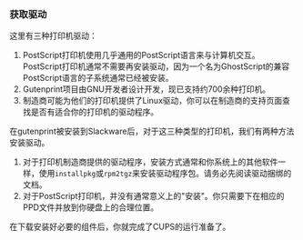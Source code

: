 ### 获取驱动

这里有三种打印机驱动：

1. PostScript打印机使用几乎通用的PostScript语言来与计算机交互。PostScript打印机通常不需要再安装驱动，因为一个名为GhostScript的兼容PostScript语言的子系统通常已经被安装。
2. Gutenprint项目由GNU开发者设计开发，现已支持约700余种打印机。
3. 制造商可能为他们的打印机提供了Linux驱动，你可以在制造商的支持页面查找是否有适合你的打印机的驱动程序。

在gutenprint被安装到Slackware后，对于这三种类型的打印机，我们有两种方法安装驱动。

1. 对于打印机制造商提供的驱动程序，安装方式通常和你系统上的其他软件一样，使用`installpkg`或`rpm2tgz`来安装驱动程序包。请务必先阅读驱动捆绑的文档。
2. 对于PostScript打印机，并没有通常意义上的"安装"。你只需要下在相应的PPD文件并放到你硬盘上的合理位置。

在下载安装好必要的组件后，你就完成了CUPS的运行准备了。
